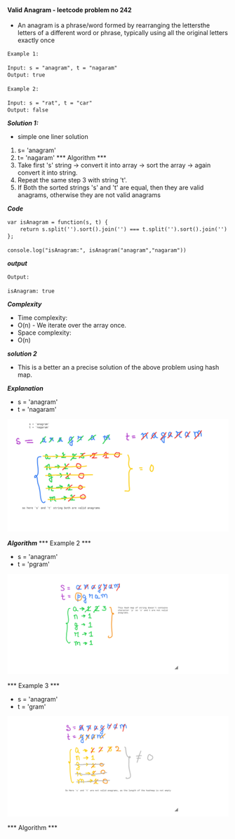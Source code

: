 #### Valid Anagram - leetcode problem no 242

- An anagram is a phrase/word formed by rearranging the lettersthe letters of a different word or phrase, typically using all the original letters exactly once

```
Example 1:

Input: s = "anagram", t = "nagaram"
Output: true

Example 2:

Input: s = "rat", t = "car"
Output: false
```

***Solution 1:***
- simple one liner solution

1. s= 'anagram'
2. t= 'nagaram'
*** Algorithm ***
3. Take first 's' string  -> convert it into array -> sort the array -> again convert it into string.
4. Repeat the same step 3 with string 't'.
5. If Both the sorted strings 's' and 't' are equal, then they are valid anagrams, otherwise they are not valid anagrams 

***Code***
```
var isAnagram = function(s, t) {
    return s.split('').sort().join('') === t.split('').sort().join('')
};

console.log("isAnagram:", isAnagram("anagram","nagaram"))
```
***output***
```
Output:

isAnagram: true
```

***Complexity***
- Time complexity:
- O(n) - We iterate over the array once.
- Space complexity:
- O(n) 

***solution 2***
- This is a better an a precise solution of the above problem using hash map.

***Explanation***
- s = 'anagram'
- t = 'nagaram' 

![Alt text](<autodraw 9_12_2023 (1).png>)

***Algorithm***
*** Example 2 ***
- s = 'anagram'
- t = 'pgram' 

![Alt text](image.png)

*** Example 3 ***
- s = 'anagram'
- t = 'gram' 

![Alt text](image-1.png)

*** Algorithm ***





